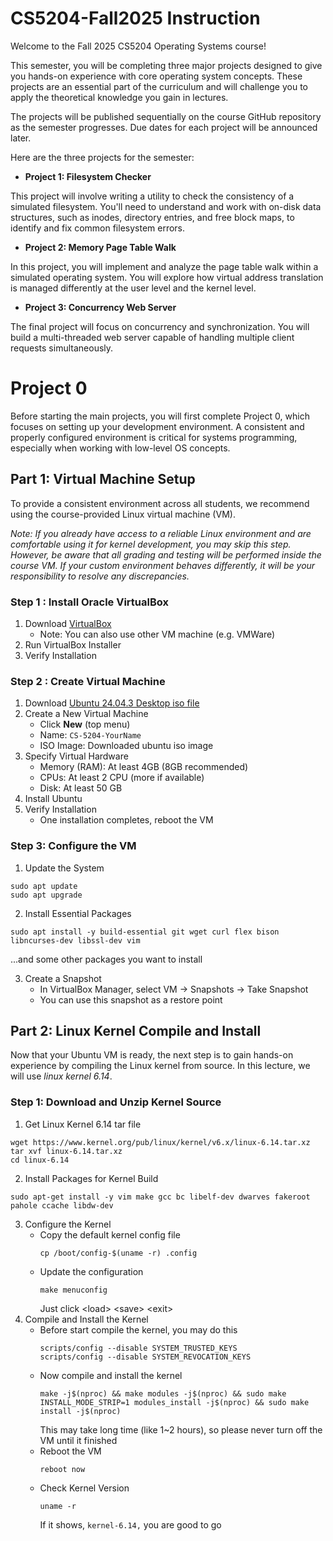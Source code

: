 # CS5204-Fall2025 Instruction

Welcome to the Fall 2025 CS5204 Operating Systems course!

This semester, you will be completing three major projects designed to give you hands-on experience with core operating system concepts. These projects are an essential part of the curriculum and will challenge you to apply the theoretical knowledge you gain in lectures.

The projects will be published sequentially on the course GitHub repository as the semester progresses. Due dates for each project will be announced later.

Here are the three projects for the semester:

- **Project 1: Filesystem Checker**

This project will involve writing a utility to check the consistency of a simulated filesystem. You'll need to understand and work with on-disk data structures, such as inodes, directory entries, and free block maps, to identify and fix common filesystem errors.

- **Project 2: Memory Page Table Walk**

In this project, you will implement and analyze the page table walk within a simulated operating system. You will explore how virtual address translation is managed differently at the user level and the kernel level.

- **Project 3: Concurrency Web Server**

The final project will focus on concurrency and synchronization. You will build a multi-threaded web server capable of handling multiple client requests simultaneously.


# Project 0

Before starting the main projects, you will first complete Project 0, which focuses on setting up your development environment. A consistent and properly configured environment is critical for systems programming, especially when working with low-level OS concepts.

## Part 1: Virtual Machine Setup

To provide a consistent environment across all students, we recommend using the course-provided Linux virtual machine (VM).

*Note: If you already have access to a reliable Linux environment and are comfortable using it for kernel development, you may skip this step. However, be aware that all grading and testing will be performed inside the course VM. If your custom environment behaves differently, it will be your responsibility to resolve any discrepancies.*

### Step 1 : Install Oracle VirtualBox
1. Download [VirtualBox](https://www.virtualbox.org/)
   + Note: You can also use other VM machine (e.g. VMWare)
2. Run VirtualBox Installer
3. Verify Installation

### Step 2 : Create Virtual Machine
1. Download [Ubuntu 24.04.3 Desktop iso file](https://ubuntu.com/download/desktop)
2. Create a New Virtual Machine
   + Click **New** (top menu)
   + Name: `CS-5204-YourName`
   + ISO Image: Downloaded ubuntu iso image
3. Specify Virtual Hardware
   + Memory (RAM): At least 4GB (8GB recommended)
   + CPUs: At least 2 CPU (more if available)
   + Disk: At least 50 GB
4. Install Ubuntu
5. Verify Installation
   + One installation completes, reboot the VM
  
### Step 3: Configure the VM
1. Update the System
````
sudo apt update
sudo apt upgrade
````
2. Install Essential Packages
```
sudo apt install -y build-essential git wget curl flex bison libncurses-dev libssl-dev vim
```
...and some other packages you want to install

3. Create a Snapshot
   + In VirtualBox Manager, select VM -> Snapshots -> Take Snapshot
   + You can use this snapshot as a restore point

## Part 2: Linux Kernel Compile and Install

Now that your Ubuntu VM is ready, the next step is to gain hands-on experience by compiling the Linux kernel from source. In this lecture, we will use *linux kernel 6.14*.

### Step 1: Download and Unzip Kernel Source
1. Get Linux Kernel 6.14 tar file
```
wget https://www.kernel.org/pub/linux/kernel/v6.x/linux-6.14.tar.xz
tar xvf linux-6.14.tar.xz
cd linux-6.14
```
2. Install Packages for Kernel Build
```
sudo apt-get install -y vim make gcc bc libelf-dev dwarves fakeroot pahole ccache libdw-dev
```
3. Configure the Kernel
   + Copy the default kernel config file
     ```
     cp /boot/config-$(uname -r) .config
     ```
   + Update the configuration
     ```
     make menuconfig
     ```
     Just click \<load\> \<save\> \<exit\>
4. Compile and Install the Kernel
   + Before start compile the kernel, you may do this
     ```
     scripts/config --disable SYSTEM_TRUSTED_KEYS
     scripts/config --disable SYSTEM_REVOCATION_KEYS
     ```
   + Now compile and install the kernel
     ```
     make -j$(nproc) && make modules -j$(nproc) && sudo make INSTALL_MODE_STRIP=1 modules_install -j$(nproc) && sudo make install -j$(nproc)
     ```
     This may take long time (like 1~2 hours), so please never turn off the VM until it finished
   + Reboot the VM
     ```
     reboot now
     ```
   + Check Kernel Version
     ```
     uname -r
     ```
     If it shows, `kernel-6.14,` you are good to go

